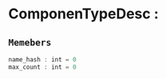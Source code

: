 
# ComponenTypeDesc : 
## ```Memebers```    
```rust
name_hash : int = 0  
max_count : int = 0  
```


